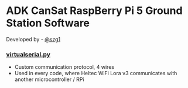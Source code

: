 # ADK CanSat RaspBerry Pi 5 Ground Station Software
 
Developed by - [@szg1](https://www.github.com/szg1) 
### [virtualserial.py](virtualserial.py)
 - Custom communication protocol, 4 wires
 - Used in every code, where Heltec WiFi Lora v3 communicates with another microcontroller / RPi
